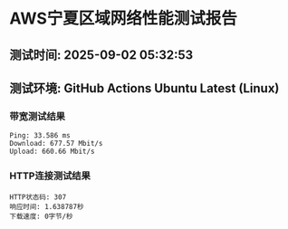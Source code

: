 # AWS宁夏区域网络性能测试报告
## 测试时间: 2025-09-02 05:32:53
## 测试环境: GitHub Actions Ubuntu Latest (Linux)

### 带宽测试结果
```
Ping: 33.586 ms
Download: 677.57 Mbit/s
Upload: 660.66 Mbit/s
```

### HTTP连接测试结果
```
HTTP状态码: 307
响应时间: 1.638787秒
下载速度: 0字节/秒
```

